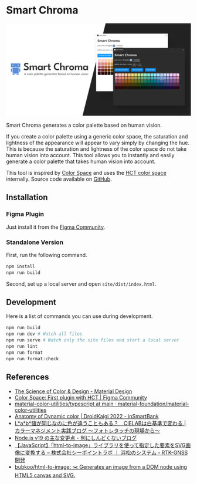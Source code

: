# Smart Chroma

![cover image](image/cover.png)

Smart Chroma generates a color palette based on human vision.

If you create a color palette using a generic color space, the saturation and lightness of the appearance will appear to vary simply by changing the hue. This is because the saturation and lightness of the color space do not take human vision into account. This tool allows you to instantly and easily generate a color palette that takes human vision into account.

This tool is inspired by [Color Space](https://www.figma.com/community/plugin/1105513882835626049) and uses the [HCT color space](https://material.io/blog/science-of-color-design) internally. Source code available on [GitHub](https://github.com/Robot-Inventor/hct-color-palette).

## Installation

### Figma Plugin

Just install it from the [Figma Community](https://www.figma.com/community/plugin/1202157980535479255/Smart-Chroma).

### Standalone Version

First, run the following command.

```powershell
npm install
npm run build
```

Second, set up a local server and open ``site/dist/index.html``.

## Development

Here is a list of commands you can use during development.

```bash
npm run build
npm run dev # Watch all files
npm run serve # Watch only the site files and start a local server
npm run lint
npm run format
npm run format:check
```

## References

- [The Science of Color & Design - Material Design](https://material.io/blog/science-of-color-design)
- [Color Space: First plugin with HCT | Figma Community](https://www.figma.com/community/plugin/1105513882835626049)
- [material-color-utilities/typescript at main · material-foundation/material-color-utilities](https://github.com/material-foundation/material-color-utilities/tree/main/typescript)
- [Anatomy of Dynamic color | DroidKaigi 2022 - inSmartBank](https://blog.smartbank.co.jp/entry/2022/10/06/dynamic-color)
- [L\*a\*b\*値が同じなのに色が違うこともある？　CIELABは白基準で変わる | カラーマネジメント実践ブログ 〜フォトレタッチの現場から〜](https://omoide-photo.jp/blog/lab-reference-white/)
- [Node.js v19 の主な変更点 - 別にしんどくないブログ](https://shisama.hatenablog.com/entry/2022/10/19/010338)
- [【JavaScript】「html-to-image」ライブラリを使って指定した要素をSVG画像に変換する – 株式会社シーポイントラボ ｜ 浜松のシステム・RTK-GNSS開発](https://cpoint-lab.co.jp/article/202204/22633/)
- [bubkoo/html-to-image: ✂️ Generates an image from a DOM node using HTML5 canvas and SVG.](https://github.com/bubkoo/html-to-image)
